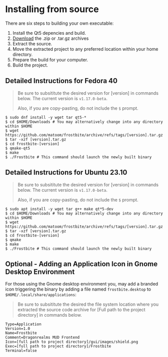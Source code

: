 # Installing from source

There are six steps to building your own executable:

1. Install the Qt5 depencies and build.
2. [Download](https://github.com/matoom/frostbite/releases) the .zip or .tar.gz archives
3. Extract the source.
4. Move the extracted project to any preferred location within your home directory.
5. Prepare the build for your computer.
6. Build the project.

## Detailed Instructions for Fedora 40

> Be sure to subsititute the desired version for [version] in commands below.
> The current version is `v1.17.0-beta`.
>
> Also, if you are copy-pasting, do not include the `$` prompt.

```shell
$ sudo dnf install -y wget tar qt5-*
$ cd $HOME/Downloads # You may alternatively change into any directory within $HOME
$ wget https://github.com/matoom/frostbite/archive/refs/tags/[version].tar.gz
$ tar -xzf [version].tar.gz
$ cd frostbite-[version]
$ qmake-qt5
$ make
$ ./Frostbite # This command should launch the newly built binary
```

## Detailed Instructions for Ubuntu 23.10

> Be sure to subsititute the desired version for [version] in commands below.
> The current version is `v1.17.0-beta`.
>
> Also, if you are copy-pasting, do not include the `$` prompt.

```shell
$ sudo apt install -y wget tar g++ make qt*5-dev
$ cd $HOME/Downloads # You may alternatively change into any directory within $HOME
$ wget https://github.com/matoom/frostbite/archive/refs/tags/[version].tar.gz
$ tar -xzf [version].tar.gz
$ cd frostbite-[version]
$ qmake
$ make
$ ./Frostbite # This command should launch the newly built binary
```

## Optional - Adding an Application Icon in Gnome Desktop Environment

For those using the Gnome desktop environment you, may add a branded
icon triggering the binary by adding a file named
`frostbite.desktop` to `$HOME/.local/share/applications`:

> Be sure to subsititute the desired the file system location where you extracted the source
> code archive for [Full path to the project directory] in commands below.

```
Type=Application
Version=1.0
Name=Frostbite
Comment=Dragonrealms MUD Frontend
Icon=[full path to project directory]/gui/images/shield.png
Exec=[full path to project directory]/Frostbite
Terminal=false
```
